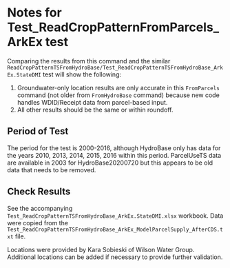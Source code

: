 # Notes for Test_ReadCropPatternFromParcels_ArkEx test

Comparing the results from this command and the similar
`ReadCropPatternTSFromHydroBase/Test_ReadCropPatternTSFromHydroBase_ArkEx.StateDMI` test will
show the following:

1. Groundwater-only location results are only accurate in this `FromParcels` command (not older from `FromHydroBase` command)
because new code handles WDID/Receipt data from parcel-based input.
2. All other results should be the same or within roundoff.

## Period of Test

The period for the test is 2000-2016, although HydroBase only has data for the years 2010, 2013, 2014, 2015, 2016
within this period. ParcelUseTS data are available in 2003 for HydroBase20200720 but this appears to be old data
that needs to be removed.

## Check Results

See the accompanying `Test_ReadCropPatternTSFromHydroBase_ArkEx.StateDMI.xlsx` workbook.
Data were copied from the `Test_ReadCropPatternTSFromHydroBase_ArkEx_ModelParcelSupply_AfterCDS.txt` file.

Locations were provided by Kara Sobieski of Wilson Water Group.
Additional locations can be added if necessary to provide further validation.

